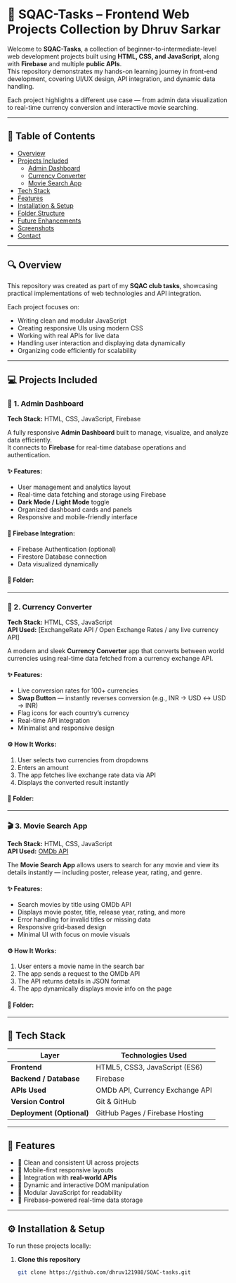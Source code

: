 # 🌟 SQAC-Tasks – Frontend Web Projects Collection by Dhruv Sarkar

Welcome to **SQAC-Tasks**, a collection of beginner-to-intermediate-level web development projects built using **HTML, CSS, and JavaScript**, along with **Firebase** and multiple **public APIs**.  
This repository demonstrates my hands-on learning journey in front-end development, covering UI/UX design, API integration, and dynamic data handling.

Each project highlights a different use case — from admin data visualization to real-time currency conversion and interactive movie searching.

---

## 🧭 Table of Contents
- [Overview](#overview)
- [Projects Included](#projects-included)
  - [Admin Dashboard](#1-admin-dashboard)
  - [Currency Converter](#2-currency-converter)
  - [Movie Search App](#3-movie-search-app)
- [Tech Stack](#tech-stack)
- [Features](#features)
- [Installation & Setup](#installation--setup)
- [Folder Structure](#folder-structure)
- [Future Enhancements](#future-enhancements)
- [Screenshots](#screenshots)
- [Contact](#contact)

---

## 🔍 Overview

This repository was created as part of my **SQAC club tasks**, showcasing practical implementations of web technologies and API integration.

Each project focuses on:
- Writing clean and modular JavaScript
- Creating responsive UIs using modern CSS
- Working with real APIs for live data
- Handling user interaction and displaying data dynamically
- Organizing code efficiently for scalability

---

## 💻 Projects Included

### 🧭 1. Admin Dashboard
**Tech Stack:** HTML, CSS, JavaScript, Firebase  

A fully responsive **Admin Dashboard** built to manage, visualize, and analyze data efficiently.  
It connects to **Firebase** for real-time database operations and authentication.  

#### ✨ Features:
- User management and analytics layout  
- Real-time data fetching and storage using Firebase  
- **Dark Mode / Light Mode** toggle  
- Organized dashboard cards and panels  
- Responsive and mobile-friendly interface  

#### 🧩 Firebase Integration:
- Firebase Authentication (optional)  
- Firestore Database connection  
- Data visualized dynamically  

#### 📁 Folder:

---

### 💱 2. Currency Converter
**Tech Stack:** HTML, CSS, JavaScript  
**API Used:** [ExchangeRate API / Open Exchange Rates / any live currency API]

A modern and sleek **Currency Converter** app that converts between world currencies using real-time data fetched from a currency exchange API.

#### ✨ Features:
- Live conversion rates for 100+ currencies  
- **Swap Button** — instantly reverses conversion (e.g., INR → USD ↔ USD → INR)  
- Flag icons for each country’s currency  
- Real-time API integration  
- Minimalist and responsive design  

#### ⚙️ How It Works:
1. User selects two currencies from dropdowns  
2. Enters an amount  
3. The app fetches live exchange rate data via API  
4. Displays the converted result instantly  

#### 📁 Folder:

---

### 🎬 3. Movie Search App
**Tech Stack:** HTML, CSS, JavaScript  
**API Used:** [OMDb API](https://www.omdbapi.com/)  

The **Movie Search App** allows users to search for any movie and view its details instantly — including poster, release year, rating, and genre.

#### ✨ Features:
- Search movies by title using OMDb API  
- Displays movie poster, title, release year, rating, and more  
- Error handling for invalid titles or missing data  
- Responsive grid-based design  
- Minimal UI with focus on movie visuals  

#### ⚙️ How It Works:
1. User enters a movie name in the search bar  
2. The app sends a request to the OMDb API  
3. The API returns details in JSON format  
4. The app dynamically displays movie info on the page  

#### 📁 Folder:

---

## 🧰 Tech Stack

| Layer | Technologies Used |
|-------|--------------------|
| **Frontend** | HTML5, CSS3, JavaScript (ES6) |
| **Backend / Database** | Firebase |
| **APIs Used** | OMDb API, Currency Exchange API |
| **Version Control** | Git & GitHub |
| **Deployment (Optional)** | GitHub Pages / Firebase Hosting |

---

## 🌈 Features

- 🔹 Clean and consistent UI across projects  
- 🔹 Mobile-first responsive layouts  
- 🔹 Integration with **real-world APIs**  
- 🔹 Dynamic and interactive DOM manipulation  
- 🔹 Modular JavaScript for readability  
- 🔹 Firebase-powered real-time data storage  

---

## ⚙️ Installation & Setup

To run these projects locally:

1. **Clone this repository**
   ```bash
   git clone https://github.com/dhruv121988/SQAC-tasks.git
